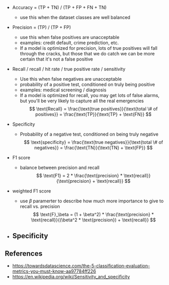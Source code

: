 - Accuracy = (TP + TN) / (TP + FP + FN + TN)
	- use this when the dataset classes are well balanced
- Precision = (TP) / (TP + FP)
	- use this when false positives are unacceptable
	- examples: credit default, crime prediction, etc.
	- If a model is optimized for precision, lots of true positives will fall through the cracks, but those that we do catch we can be more certain that it's not a false positive
- Recall / recall / hit rate / true positive rate / sensitivity
	- Use this when false negatives are unacceptable
	- probability of a positive test, conditioned on truly being positive
	- examples: medical screening / diagnosis
	- If a model is optimized for recall, you may get lots of false alarms, but you'll be very likely to capture all the real emergencies
$$
\text{Recall} = \frac{\text{true positives}}{\text{total \# of positives}} = \frac{\text{TP}}{\text{TP} + \text{FN}}
$$
- Specificity
	- Probability of a negative test, conditioned on being truly negative
$$
\text{specificity} = \frac{\text{true negatives}}{\text{total \# of negatives}} = \frac{\text{TN}}{\text{TN} + \text{FP}}
$$
- F1 score
	- balance between precision and recall
$$
\text{F1} = 2 * \frac{\text{precision} * \text{recall}}{\text{precision} + \text{recall}}
			$$  
-  weighted F1 score
	- use $\beta$ paramerter to describe how much more importance to give to recall vs. precision
$$
\text{F}_\beta = (1 + \beta^2) * \frac{\text{precision} * \text{recall}}{(\beta^2 * \text{precision}) + \text{recall}}
$$

- Specificity
	- 
## References
- https://towardsdatascience.com/the-5-classification-evaluation-metrics-you-must-know-aa97784ff226
- https://en.wikipedia.org/wiki/Sensitivity_and_specificity